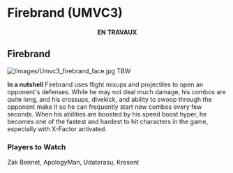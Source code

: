 # Firebrand (UMVC3)

<center>

**EN TRAVAUX**

</center>

## Firebrand

![](/images/Umvc3_firebrand_face.jpg‎ "/images/Umvc3_firebrand_face.jpg‎")
TBW

**In a nutshell** Firebrand uses flight mixups and projectiles to open
an opponent's defenses. While he may not deal much damage, his combos
are quite long, and his crossups, divekick, and ability to swoop through
the opponent make it so he can frequently start new combos every few
seconds. When his abilities are boosted by his speed boost hyper, he
becomes one of the fastest and hardest to hit characters in the game,
especially with X-Factor activated.

### Players to Watch

Zak Bennet, ApologyMan, Udaterasu, Kresent
